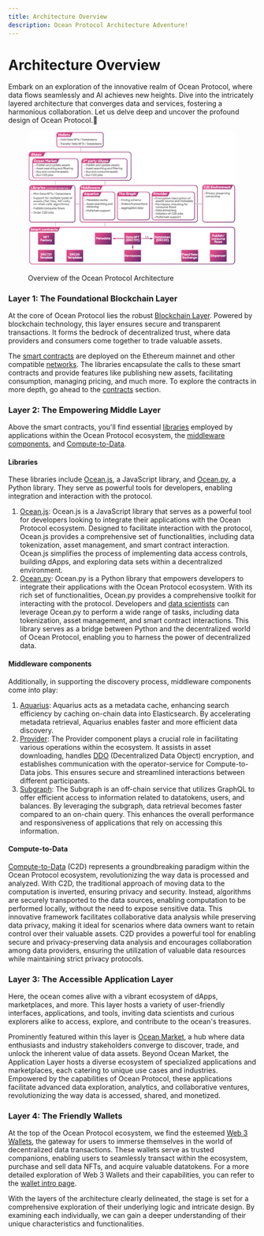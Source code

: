 ```yaml
---
title: Architecture Overview
description: Ocean Protocol Architecture Adventure!
---
```


# Architecture Overview

Embark on an exploration of the innovative realm of Ocean Protocol, where data flows seamlessly and AI achieves new heights. Dive into the intricately layered architecture that converges data and services, fostering a harmonious collaboration. Let us delve deep and uncover the profound design of Ocean Protocol.🐬

<figure><img src="../../.gitbook/assets/architecture/architecture_overview.png" alt=""><figcaption><p>Overview of the Ocean Protocol Architecture</p></figcaption></figure>

### Layer 1: The Foundational Blockchain Layer

At the core of Ocean Protocol lies the robust [Blockchain Layer](../contracts/README.md). Powered by blockchain technology, this layer ensures secure and transparent transactions. It forms the bedrock of decentralized trust, where data providers and consumers come together to trade valuable assets.

The [smart contracts](../contracts/README.md) are deployed on the Ethereum mainnet and other compatible [networks](../../discover/networks/README.md). The libraries encapsulate the calls to these smart contracts and provide features like publishing new assets, facilitating consumption, managing pricing, and much more. To explore the contracts in more depth, go ahead to the [contracts](../contracts/README.md) section.

### Layer 2: The Empowering Middle Layer

Above the smart contracts, you'll find essential [libraries](architecture.md#libraries) employed by applications within the Ocean Protocol ecosystem, the [middleware components](architecture.md#middleware-components), and [Compute-to-Data](architecture.md#compute-to-data).

#### Libraries

These libraries include [Ocean.js](../ocean.js/README.md), a JavaScript library, and [Ocean.py](../ocean.py/README.md), a Python library. They serve as powerful tools for developers, enabling integration and interaction with the protocol.

1. [Ocean.js](../ocean.js/README.md): Ocean.js is a JavaScript library that serves as a powerful tool for developers looking to integrate their applications with the Ocean Protocol ecosystem. Designed to facilitate interaction with the protocol, Ocean.js provides a comprehensive set of functionalities, including data tokenization, asset management, and smart contract interaction. Ocean.js simplifies the process of implementing data access controls, building dApps, and exploring data sets within a decentralized environment.
2. [Ocean.py](../ocean.py/README.md): Ocean.py is a Python library that empowers developers to integrate their applications with the Ocean Protocol ecosystem. With its rich set of functionalities, Ocean.py provides a comprehensive toolkit for interacting with the protocol. Developers and [data scientists](../../data-scientists/README.md) can leverage Ocean.py to perform a wide range of tasks, including data tokenization, asset management, and smart contract interactions. This library serves as a bridge between Python and the decentralized world of Ocean Protocol, enabling you to harness the power of decentralized data.

#### Middleware components

Additionally, in supporting the discovery process, middleware components come into play:

1. [Aquarius](../aquarius/README.md): Aquarius acts as a metadata cache, enhancing search efficiency by caching on-chain data into Elasticsearch. By accelerating metadata retrieval, Aquarius enables faster and more efficient data discovery.
2. [Provider](../provider/README.md): The Provider component plays a crucial role in facilitating various operations within the ecosystem. It assists in asset downloading, handles [DDO](../ddo-specification.md) (Decentralized Data Object) encryption, and establishes communication with the operator-service for Compute-to-Data jobs. This ensures secure and streamlined interactions between different participants.
3. [Subgraph](../subgraph/README.md): The Subgraph is an off-chain service that utilizes GraphQL to offer efficient access to information related to datatokens, users, and balances. By leveraging the subgraph, data retrieval becomes faster compared to an on-chain query. This enhances the overall performance and responsiveness of applications that rely on accessing this information.

#### Compute-to-Data

[Compute-to-Data](../compute-to-data/README.md) (C2D) represents a groundbreaking paradigm within the Ocean Protocol ecosystem, revolutionizing the way data is processed and analyzed. With C2D, the traditional approach of moving data to the computation is inverted, ensuring privacy and security. Instead, algorithms are securely transported to the data sources, enabling computation to be performed locally, without the need to expose sensitive data. This innovative framework facilitates collaborative data analysis while preserving data privacy, making it ideal for scenarios where data owners want to retain control over their valuable assets. C2D provides a powerful tool for enabling secure and privacy-preserving data analysis and encourages collaboration among data providers, ensuring the utilization of valuable data resources while maintaining strict privacy protocols.

### Layer 3: The Accessible Application Layer

Here, the ocean comes alive with a vibrant ecosystem of dApps, marketplaces, and more. This layer hosts a variety of user-friendly interfaces, applications, and tools, inviting data scientists and curious explorers alike to access, explore, and contribute to the ocean's treasures.

Prominently featured within this layer is [Ocean Market](../../user-guides/using-ocean-market.md), a hub where data enthusiasts and industry stakeholders converge to discover, trade, and unlock the inherent value of data assets. Beyond Ocean Market, the Application Layer hosts a diverse ecosystem of specialized applications and marketplaces, each catering to unique use cases and industries. Empowered by the capabilities of Ocean Protocol, these applications facilitate advanced data exploration, analytics, and collaborative ventures, revolutionizing the way data is accessed, shared, and monetized.

### Layer 4: The Friendly Wallets

At the top of the Ocean Protocol ecosystem, we find the esteemed [Web 3 Wallets](../../discover/wallets/README.md), the gateway for users to immerse themselves in the world of decentralized data transactions. These wallets serve as trusted companions, enabling users to seamlessly transact within the ecosystem, purchase and sell data NFTs, and acquire valuable datatokens. For a more detailed exploration of Web 3 Wallets and their capabilities, you can refer to the [wallet intro page](../../discover/wallets/README.md).


With the layers of the architecture clearly delineated, the stage is set for a comprehensive exploration of their underlying logic and intricate design. By examining each individually, we can gain a deeper understanding of their unique characteristics and functionalities.
